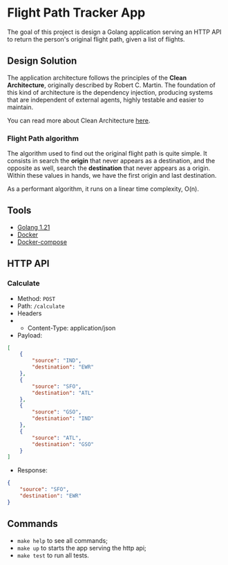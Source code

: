 # Flight Path Tracker App

The goal of this project is design a Golang application serving an HTTP API to return the person's original flight path, given a list of flights.

## Design Solution

The application architecture follows the principles of the **Clean Architecture**, originally described by Robert C. Martin. The foundation of this kind of architecture is the dependency injection, producing systems that are independent of external agents, highly testable and easier to maintain.

You can read more about Clean Architecture [here](https://blog.cleancoder.com/uncle-bob/2012/08/13/the-clean-architecture.html).

### Flight Path algorithm

The algorithm used to find out the original flight path is quite simple. It consists in search the **origin** that never appears as a destination, and the opposite as well, search the **destination** that never appears as a origin. Within these values in hands, we have the first origin and last destination.

As a performant algorithm, it runs on a linear time complexity, O(n).

## Tools

- [Golang 1.21](https://go.dev/)
- [Docker](https://www.docker.com/)
- [Docker-compose](https://docs.docker.com/compose/)

## HTTP API

### Calculate

- Method: `POST`
- Path: `/calculate`
- Headers
- - Content-Type: application/json
- Payload:
```json
[
    {
        "source": "IND",
        "destination": "EWR"
    },
    {
        "source": "SFO",
        "destination": "ATL"
    },
    {
        "source": "GSO",
        "destination": "IND"
    },
    {
        "source": "ATL",
        "destination": "GSO"
    }
]
```
- Response:
```json
{
    "source": "SFO",
    "destination": "EWR"
}
```

## Commands

- `make help` to see all commands;
- `make up` to starts the app serving the http api;
- `make test` to run all tests.
